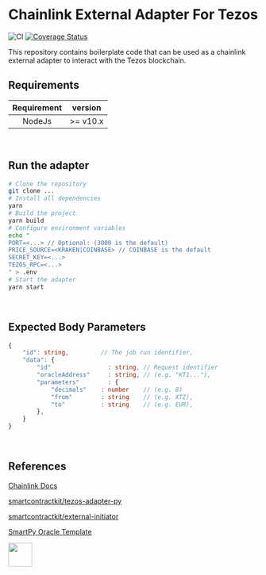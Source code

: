 # Chainlink External Adapter For Tezos

![CI](https://github.com/RomarQ/chainlink-tezos-adapter-js/workflows/CI/badge.svg)
[![Coverage Status](https://coveralls.io/repos/github/RomarQ/chainlink-tezos-adapter-js/badge.svg?t=a5lpIZ)](https://coveralls.io/github/RomarQ/chainlink-tezos-adapter-js)

This repository contains boilerplate code that can be used as a chainlink external adapter to interact with the Tezos blockchain.

## Requirements

| Requirement |  version  |
|:-----------:|:---------:|
| NodeJs      | >= v10.x  |

<br/>

## Run the adapter
```sh
# Clone the repository
git clone ...
# Install all dependencies
yarn
# Build the project
yarn build
# Configure environment variables
echo "
PORT=<...> // Optional: (3000 is the default)
PRICE_SOURCE=<KRAKEN|COINBASE> // COINBASE is the default
SECRET_KEY=<...>
TEZOS_RPC=<...>
" > .env
# Start the adapter
yarn start
```

<br/>

## Expected Body Parameters
```ts
{
    "id": string,         // The job run identifier,
    "data": {
        "id"                : string, // Request identifier
        "oracleAddress"     : string, // (e.g. "KT1..."),
        "parameters"        : {
            "decimals"    : number    // (e.g. 8)
            "from"        : string    // (e.g. XTZ),
            "to"          : string    // (e.g. EUR),
        },
    }
}
```
<br/>

## References
[Chainlink Docs](https://docs.chain.link/docs)

[smartcontractkit/tezos-adapter-py](https://github.com/smartcontractkit/tezos-adapter-py)

[smartcontractkit/external-initiator](https://github.com/smartcontractkit/external-initiator)

[SmartPy Oracle Template](https://smartpy.io/dev/index.html?template=oracle.py)

<img height="48" href="https://smartpy.io" src="https://smartpy.io/static/img/logo.png">

